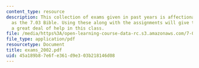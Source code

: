 ```yaml
---
content_type: resource
description: This collection of exams given in past years is affectionately known
  as the 7.03 Bible. Using these along with the assignments will give the student
  a great deal of help in this class.
file: /media/https%3A/open-learning-course-data-rc.s3.amazonaws.com/7-03-genetics-fall-2004/45a189b87e6fe361d9e303b218146d08_exams_2002.pdf
file_type: application/pdf
resourcetype: Document
title: exams_2002.pdf
uid: 45a189b8-7e6f-e361-d9e3-03b218146d08
---
```

